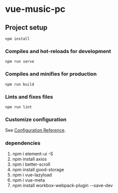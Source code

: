 # vue-music-pc

## Project setup
```
npm install
```

### Compiles and hot-reloads for development
```
npm run serve
```

### Compiles and minifies for production
```
npm run build
```

### Lints and fixes files
```
npm run lint
```

### Customize configuration
See [Configuration Reference](https://cli.vuejs.org/config/).

### dependencies
1. npm i element-ui -S
2. npm install axios
3. npm i better-scroll
4. npm install good-storage
5. npm i vue-lazyload
6. npm i vue-meta
7. npm install workbox-webpack-plugin --save-dev